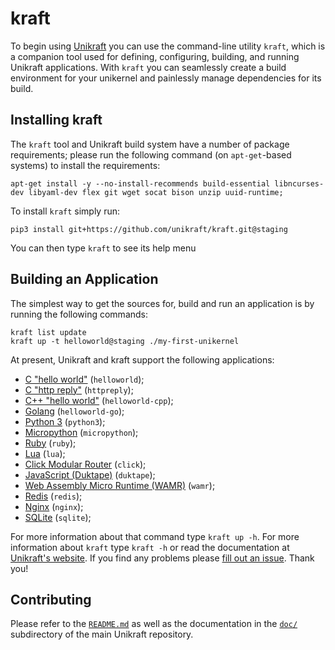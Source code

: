 # kraft

To begin using [Unikraft](https://unikraft.org) you can use the
command-line utility `kraft`, which is a companion tool used for
defining, configuring, building, and running Unikraft applications.
With `kraft` you can seamlessly create a build environment for your
unikernel and painlessly manage dependencies for its build.

## Installing kraft

The `kraft` tool and Unikraft build system have a number of package
requirements; please run the following command (on `apt-get`-based systems) to
install the requirements:

    apt-get install -y --no-install-recommends build-essential libncurses-dev libyaml-dev flex git wget socat bison unzip uuid-runtime;

To install `kraft` simply run:

    pip3 install git+https://github.com/unikraft/kraft.git@staging

You can then type `kraft` to see its help menu

## Building an Application

The simplest way to get the sources for, build and run an application
is by running the following commands:

    kraft list update
    kraft up -t helloworld@staging ./my-first-unikernel

At present, Unikraft and kraft support the following applications:

* [C "hello world"](https://github.com/unikraft/app-helloworld) (`helloworld`);
* [C "http reply"](https://github.com/unikraft/app-httpreply) (`httpreply`);
* [C++ "hello world"](https://github.com/unikraft/app-helloworld-cpp) (`helloworld-cpp`);
* [Golang](https://github.com/unikraft/app-helloworld-go) (`helloworld-go`);
* [Python 3](https://github.com/unikraft/app-python3) (`python3`);
* [Micropython](https://github.com/unikraft/app-micropython) (`micropython`);
* [Ruby](https://github.com/unikraft/app-ruby) (`ruby`);
* [Lua](https://github.com/unikraft/app-lua) (`lua`);
* [Click Modular Router](https://github.com/unikraft/app-click) (`click`);
* [JavaScript (Duktape)](https://github.com/unikraft/app-duktape) (`duktape`);
* [Web Assembly Micro Runtime (WAMR)](https://github.com/unikraft/app-wamr) (`wamr`);
* [Redis](https://github.com/unikraft/app-redis) (`redis`);
* [Nginx](https://github.com/unikraft/app-nginx) (`nginx`);
* [SQLite](https://github.com/unikraft/app-sqlite) (`sqlite`);

For more information about that command type `kraft up -h`. For more information
about `kraft` type ```kraft -h``` or read the documentation at
[Unikraft's website](https://docs.unikraft.org). If you find any problems please
[fill out an issue](https://github.com/unikraft/tools/issues/new/choose). Thank
you!

## Contributing

Please refer to the [`README.md`](https://github.com/unikraft/unikraft/blob/master/README.md)
as well as the documentation in the [`doc/`](https://github.com/unikraft/unikraft/tree/master/doc)
subdirectory of the main Unikraft repository.
